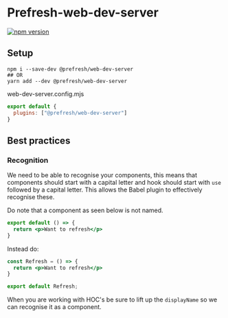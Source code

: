 # Prefresh-web-dev-server

[![npm version](https://badgen.net/npm/v/@prefresh/web-dev-server)](https://www.npmjs.com/package/@prefresh/web-dev-server)

## Setup

```
npm i --save-dev @prefresh/web-dev-server
## OR
yarn add --dev @prefresh/web-dev-server
```

web-dev-server.config.mjs

```js
export default {
  plugins: ["@prefresh/web-dev-server"]
}
```

## Best practices

### Recognition

We need to be able to recognise your components, this means that components should
start with a capital letter and hook should start with `use` followed by a capital letter.
This allows the Babel plugin to effectively recognise these.

Do note that a component as seen below is not named.

```jsx
export default () => {
  return <p>Want to refresh</p>
}
```

Instead do:

```jsx
const Refresh = () => {
  return <p>Want to refresh</p>
}

export default Refresh;
```

When you are working with HOC's be sure to lift up the `displayName` so we can
recognise it as a component.

